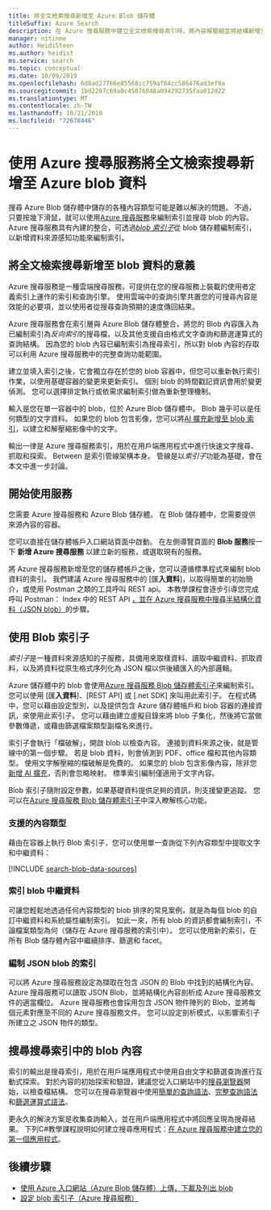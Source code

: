 ```yaml
---
title: 將全文檢索搜尋新增至 Azure Blob 儲存體
titleSuffix: Azure Search
description: 在 Azure 搜尋服務中建立全文檢索搜尋索引時，將內容解壓縮並將結構新增至 Azure blob。
manager: nitinme
author: HeidiSteen
ms.author: heidist
ms.service: search
ms.topic: conceptual
ms.date: 10/09/2019
ms.openlocfilehash: 6d8ad27766e85568cc759af84cc586476ad3ef9a
ms.sourcegitcommit: 1bd2207c69a0c45076848a094292735faa012d22
ms.translationtype: MT
ms.contentlocale: zh-TW
ms.lasthandoff: 10/21/2019
ms.locfileid: "72678446"
---
```

# <a name="add-full-text-search-to-azure-blob-data-using-azure-search"></a>使用 Azure 搜尋服務將全文檢索搜尋新增至 Azure blob 資料

搜尋 Azure Blob 儲存體中儲存的各種內容類型可能是難以解決的問題。 不過，只要按幾下滑鼠，就可以使用[Azure 搜尋服務](search-what-is-azure-search.md)來編制索引並搜尋 blob 的內容。 Azure 搜尋服務具有內建的整合，可透過[*blob 索引子*](search-howto-indexing-azure-blob-storage.md)從 blob 儲存體編制索引，以新增資料來源感知功能來編制索引。

## <a name="what-it-means-to-add-full-text-search-to-blob-data"></a>將全文檢索搜尋新增至 blob 資料的意義

Azure 搜尋服務是一種雲端搜尋服務，可提供在您的搜尋服務上裝載的使用者定義索引上運作的索引和查詢引擎。 使用雲端中的查詢引擎共置您的可搜尋內容是效能的必要項，並以使用者從搜尋查詢預期的速度傳回結果。

Azure 搜尋服務會在索引層與 Azure Blob 儲存體整合，將您的 Blob 內容匯入為已編制索引為*反向索引*的搜尋檔，以及其他支援自由格式文字查詢和篩選運算式的查詢結構。 因為您的 blob 內容已編制索引為搜尋索引，所以對 blob 內容的存取可以利用 Azure 搜尋服務中的完整查詢功能範圍。

建立並填入索引之後，它會獨立存在於您的 blob 容器中，但您可以重新執行索引作業，以使用基礎容器的變更來更新索引。 個別 blob 的時間戳記資訊會用於變更偵測。 您可以選擇排定執行或依需求編制索引做為重新整理機制。

輸入是您在單一容器中的 blob，位於 Azure Blob 儲存體中。 Blob 幾乎可以是任何類型的文字資料。 如果您的 blob 包含影像，您可以將[AI 擴充新增至 blob 索引](search-blob-ai-integration.md)，以建立和解壓縮影像中的文字。

輸出一律是 Azure 搜尋服務索引，用於在用戶端應用程式中進行快速文字搜尋、抓取和探索。 Between 是索引管線架構本身。 管線是以*索引子*功能為基礎，會在本文中進一步討論。

## <a name="start-with-services"></a>開始使用服務

您需要 Azure 搜尋服務和 Azure Blob 儲存體。 在 Blob 儲存體中，您需要提供來源內容的容器。

您可以直接在儲存體帳戶入口網站頁面中啟動。 在左側導覽頁面的  **Blob 服務**按一下 **新增 Azure 搜尋服務** 以建立新的服務，或選取現有的服務。 

將 Azure 搜尋服務新增至您的儲存體帳戶之後，您可以遵循標準程式來編制 blob 資料的索引。 我們建議 Azure 搜尋服務中的 [匯**入資料**]，以取得簡單的初始簡介，或使用 Postman 之類的工具呼叫 REST api。 本教學課程會逐步引導您完成呼叫 Postman： Index 中的 REST API [，並在 Azure 搜尋服務中搜尋半結構化資料（JSON blob）](search-semi-structured-data.md)的步驟。 

## <a name="use-a-blob-indexer"></a>使用 Blob 索引子

*索引子*是一種資料來源感知的子服務，具備用來取樣資料、讀取中繼資料、抓取資料，以及將資料從原生格式序列化為 JSON 檔以供後續匯入的內部邏輯。 

Azure 儲存體中的 blob 會使用[Azure 搜尋服務 Blob 儲存體索引子](search-howto-indexing-azure-blob-storage.md)來編制索引。 您可以使用 [匯**入資料**]、[REST API] 或 [.net SDK] 來叫用此索引子。 在程式碼中，您可以藉由設定型別，以及提供包含 Azure 儲存體帳戶和 blob 容器的連接資訊，來使用此索引子。 您可以藉由建立虛擬目錄來將 blob 子集化，然後將它當做參數傳遞，或藉由篩選檔案類型副檔名來進行。

索引子會執行「檔破解」，開啟 blob 以檢查內容。 連接到資料來源之後，就是管線中的第一個步驟。 若是 blob 資料，則會偵測到 PDF、office 檔和其他內容類型。 使用文字解壓縮的檔破解是免費的。 如果您的 blob 包含影像內容，除非您[新增 AI 擴充](search-blob-ai-integration.md)，否則會忽略映射。 標準索引編制僅適用于文字內容。

Blob 索引子隨附設定參數，如果基礎資料提供足夠的資訊，則支援變更追蹤。 您可以在[Azure 搜尋服務 Blob 儲存體索引子](search-howto-indexing-azure-blob-storage.md)中深入瞭解核心功能。

### <a name="supported-content-types"></a>支援的內容類型

藉由在容器上執行 Blob 索引子，您可以使用單一查詢從下列內容類型中提取文字和中繼資料：

[!INCLUDE [search-blob-data-sources](../../includes/search-blob-data-sources.md)]

### <a name="indexing-blob-metadata"></a>索引 blob 中繼資料

可讓您輕鬆地透過任何內容類型的 blob 排序的常見案例，就是為每個 blob 的自訂中繼資料和系統屬性編制索引。 如此一來，所有 blob 的資訊都會編制索引，不論檔案類型為何（儲存在 Azure 搜尋服務的索引中）。 您可以使用新的索引，在所有 Blob 儲存體內容中繼續排序、篩選和 facet。

### <a name="indexing-json-blobs"></a>編制 JSON blob 的索引
可以將 Azure 搜尋服務設定為擷取在包含 JSON 的 Blob 中找到的結構化內容。 Azure 搜尋服務可以讀取 JSON Blob，並將結構化內容剖析成 Azure 搜尋服務文件的適當欄位。 Azure 搜尋服務也會採用包含 JSON 物件陣列的 Blob，並將每個元素對應至不同的 Azure 搜尋服務文件。 您可以設定剖析模式，以影響索引子所建立之 JSON 物件的類型。

## <a name="search-blob-content-in-a-search-index"></a>搜尋搜尋索引中的 blob 內容 

索引的輸出是搜尋索引，用於在用戶端應用程式中使用自由文字和篩選查詢進行互動式探索。 對於內容的初始探索和驗證，建議您從入口網站中的[搜尋瀏覽器](search-explorer.md)開始，以檢查檔結構。 您可以在搜尋瀏覽器中使用[簡單的查詢語法](query-simple-syntax.md)、[完整查詢語法](query-lucene-syntax.md)和[篩選運算式語法](query-odata-filter-orderby-syntax.md)。

更永久的解決方案是收集查詢輸入，並在用戶端應用程式中將回應呈現為搜尋結果。 下列C#教學課程說明如何建立搜尋應用程式：[在 Azure 搜尋服務中建立您的第一個應用程式](tutorial-csharp-create-first-app.md)。

## <a name="next-steps"></a>後續步驟

+ [使用 Azure 入口網站（Azure Blob 儲存體）上傳、下載及列出 blob](https://docs.microsoft.com/azure/storage/blobs/storage-quickstart-blobs-portal)
+ [設定 blob 索引子（Azure 搜尋服務）](search-howto-indexing-azure-blob-storage.md) 
